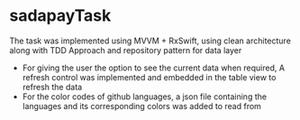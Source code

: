 # sadapayTask

The task was implemented using MVVM + RxSwift, using clean architecture along with TDD Approach and repository pattern for data layer

- For giving the user the option to see the current data when required, A refresh control was implemented and embedded in the table view to refresh the data
- For the color codes of github languages, a json file containing the languages and its corresponding colors was added to read from
